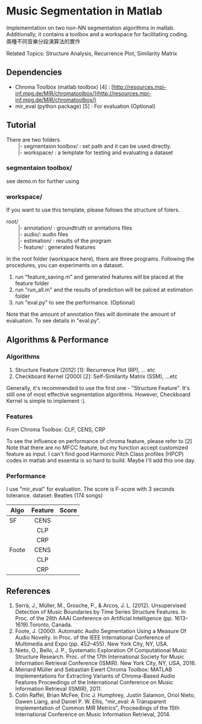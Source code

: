 # Music Segmentation in Matlab
Implememtation on two non-NN segmentation algorithms in matlab. Additionally, it contains a toolbox and a workspace for facilitating coding.  
兩種不同音樂分段演算法的實作

Related Topics: Structure Analysis, Recurrence Plot, Similarity Matrix 

  
## Dependencies
* Chroma Toolbox (matlab toolbox) [4] : [http://resources.mpi-inf.mpg.de/MIR/chromatoolbox/](http://resources.mpi-inf.mpg.de/MIR/chromatoolbox/)
* mir_eval (python package) [5] : For evaluation (Optional)

## Tutorial
There are two folders<br>
&nbsp;&nbsp;&nbsp;&nbsp;&nbsp;&nbsp;&nbsp;&nbsp;|- segmentaion toolbox/ : set path and it can be used directly.  
&nbsp;&nbsp;&nbsp;&nbsp;&nbsp;&nbsp;&nbsp;&nbsp;|- workspace/ : a template for testing and evaluating a dataset 

### segmentaion toolbox/
see demo.m for further using
  
### workspace/  
If you want to use this template, please follows the structure of folers.  
  
root/    
&nbsp;&nbsp;&nbsp;&nbsp;&nbsp;&nbsp;&nbsp;&nbsp;|- annotation/ : groundtruth or anntations files  
&nbsp;&nbsp;&nbsp;&nbsp;&nbsp;&nbsp;&nbsp;&nbsp;|- audio/: audio files  
&nbsp;&nbsp;&nbsp;&nbsp;&nbsp;&nbsp;&nbsp;&nbsp;|- estimation/ : results of the program  
&nbsp;&nbsp;&nbsp;&nbsp;&nbsp;&nbsp;&nbsp;&nbsp;|- feature/ : generated features  
  
In the root folder (workspace here), there are three programs. Following the procedures, you can experiments on a dataset.  
  
1. run "feature_saving.m" and generated features  will be placed at the feature folder  
2. run "run_all.m" and the results of prediction will be palced at estimation folder  
3. run "eval.py" to see the performance. (Optional)

Note that the amount of annotation files will dominate the amount of evaluation. To see details in "eval.py".
## Algorithms & Performance
### Algorithms
1. Structure Feature (2012) [1]: Recurrence Plot (RP), ... etc
2. Checkboard Kernel (2000) [2]: Self-Similarity Matrix (SSM), ...etc

Generally, it's recommended to use the first one - "Structure Feature". It's still one of most effective segmentation algorithms. However, Checkboard Kernel is simple to implement :).  
### Features
From Chroma Toolbox: CLP, CENS, CRP

To see the influence on performance of chroma feature, please refer to [2] 
Note that there are no MFCC feature, but my function accept customized feature  as input.
I can't find good Harmonic Pitch Class profiles (HPCP) codes in matlab and essentia  is so hard to build. Maybe I'll add this one day.
### Performance
I use "mir_eval" for evaluation. The score is F-score with 3 seconds tolerance.
dataset: Beatles (174 songs)
  
| Algo          | Feature       | Score   |
| ------------- |:-------------:| -------:|
| SF            | CENS          |         |
|               | CLP           |         |
|               | CRP           |         |
| Foote         | CENS          |         |
|               | CLP           |         |
|               | CRP           |         |

## References
1. Serrà, J., Müller, M., Grosche, P., & Arcos, J. L. (2012). Unsupervised Detection of Music Boundaries by Time Series Structure Features. In Proc. of the 26th AAAI Conference on Artificial Intelligence (pp. 1613–1619).Toronto, Canada.  
2. Foote, J. (2000). Automatic Audio Segmentation Using a Measure Of Audio Novelty. In Proc. of the IEEE International Conference of Multimedia and Expo (pp. 452–455). New York City, NY, USA.  
3. Nieto, O., Bello, J. P., Systematic Exploration Of Computational Music Structure Research. Proc. of the 17th International Society for Music Information Retrieval Conference (ISMIR). New York City, NY, USA, 2016.
4. Meinard Müller and Sebastian Ewert Chroma Toolbox: MATLAB Implementations for Extracting Variants of Chroma-Based Audio Features Proceedings of the International Conference on Music Information Retrieval (ISMIR), 2011.
5. Colin Raffel, Brian McFee, Eric J. Humphrey, Justin Salamon, Oriol Nieto, Dawen Liang, and Daniel P. W. Ellis, "mir_eval: A Transparent Implementation of Common MIR Metrics", Proceedings of the 15th International Conference on Music Information Retrieval, 2014.
